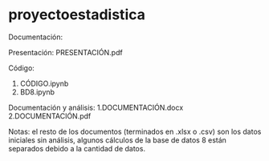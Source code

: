 # proyectoestadistica
Documentación:

Presentación: PRESENTACIÓN.pdf

Código:
1. CÓDIGO.ipynb
2. BD8.ipynb

Documentación y análisis: 
1.DOCUMENTACIÓN.docx
2.DOCUMENTACIÓN.pdf


Notas: el resto de los documentos (terminados en .xlsx o .csv) son los datos iniciales sin análisis, algunos cálculos de la base de datos 8 están separados debido a la cantidad de datos.

   

